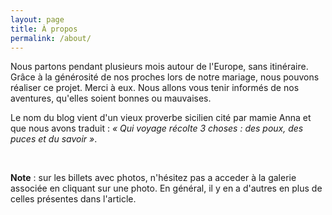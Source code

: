 ```yaml
---
layout: page
title: À propos
permalink: /about/
---
```


Nous partons pendant plusieurs mois autour de l'Europe, sans itinéraire.
Grâce à la générosité de nos proches lors de notre mariage, nous pouvons réaliser ce projet. Merci à eux.
Nous allons vous tenir informés de nos aventures, qu'elles soient bonnes ou mauvaises.

Le nom du blog vient d'un vieux proverbe sicilien cité par mamie Anna et que nous avons traduit :
<em>« Qui voyage récolte 3 choses : des poux, des puces et du savoir »</em>.

<br/>

<b>Note</b> : sur les billets avec photos, n'hésitez pas a acceder à la galerie associée en cliquant sur une photo.
En général, il y en a d'autres en plus de celles présentes dans l'article.

